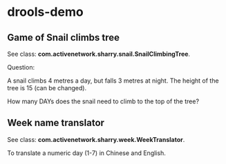 # drools-demo

## Game of Snail climbs tree

See class: **com.activenetwork.sharry.snail.SnailClimbingTree**.

Question:

A snail climbs 4 metres a day, but falls 3 metres at night. The height of the tree is 15 (can be changed).

How many DAYs does the snail need to climb to the top of the tree?



## Week name translator

See class: **com.activenetwork.sharry.week.WeekTranslator**.

To translate a numeric day (1-7) in Chinese and English. 